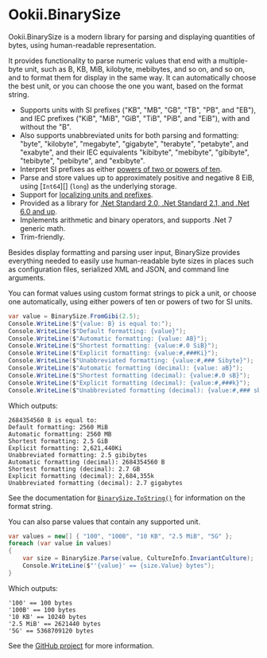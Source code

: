 # Ookii.BinarySize

Ookii.BinarySize is a modern library for parsing and displaying quantities of bytes, using
human-readable representation.

It provides functionality to parse numeric values that end with a multiple-byte unit, such as B, KB,
MiB, kilobyte, mebibytes, and so on, and so on, and to format them for display in the same way. It
can automatically choose the best unit, or you can choose the one you want, based on the format
string.

- Supports units with SI prefixes ("KB", "MB", "GB", "TB", "PB", and "EB"), and IEC prefixes
  ("KiB", "MiB", "GiB", "TiB", "PiB", and "EiB"), with and without the "B".
- Also supports unabbreviated units for both parsing and formatting: "byte", "kilobyte", "megabyte",
  "gigabyte", "terabyte", "petabyte", and "exabyte", and their IEC equivalents "kibibyte",
  "mebibyte", "gibibyte", "tebibyte", "pebibyte", and "exbibyte".
- Interpret SI prefixes as either [powers of two or powers of ten](https://en.wikipedia.org/wiki/Byte#Multiple-byte_units).
- Parse and store values up to approximately positive and negative 8 EiB, using [`Int64`][] (`long`)
  as the underlying storage.
- Support for [localizing units and prefixes](#localization).
- Provided as a library for [.Net Standard 2.0, .Net Standard 2.1, and .Net 6.0 and up](#requirements).
- Implements arithmetic and binary operators, and supports .Net 7 generic math.
- Trim-friendly.

Besides display formatting and parsing user input, BinarySize provides everything needed to easily
use human-readable byte sizes in places such as configuration files, serialized XML and
JSON, and command line arguments.

You can format values using custom format strings to pick a unit, or choose one automatically, using
either powers of ten or powers of two for SI units.

```csharp
var value = BinarySize.FromGibi(2.5);
Console.WriteLine($"{value: B} is equal to:");
Console.WriteLine($"Default formatting: {value}");
Console.WriteLine($"Automatic formatting: {value: AB}");
Console.WriteLine($"Shortest formatting: {value:#.0 SiB}");
Console.WriteLine($"Explicit formatting: {value:#,###Ki}");
Console.WriteLine($"Unabbreviated formatting: {value:#,### Sibyte}");
Console.WriteLine($"Automatic formatting (decimal): {value: aB}");
Console.WriteLine($"Shortest formatting (decimal): {value:#.0 sB}");
Console.WriteLine($"Explicit formatting (decimal): {value:#,###k}");
Console.WriteLine($"Unabbreviated formatting (decimal): {value:#,### sbyte}");
```

Which outputs:

```text
2684354560 B is equal to:
Default formatting: 2560 MiB
Automatic formatting: 2560 MB
Shortest formatting: 2.5 GiB
Explicit formatting: 2,621,440Ki
Unabbreviated formatting: 2.5 gibibytes
Automatic formatting (decimal): 2684354560 B
Shortest formatting (decimal): 2.7 GB
Explicit formatting (decimal): 2,684,355k
Unabbreviated formatting (decimal): 2.7 gigabytes
```

See the documentation for [`BinarySize.ToString()`][] for information on the format string.

You can also parse values that contain any supported unit.

```csharp
var values = new[] { "100", "100B", "10 KB", "2.5 MiB", "5G" };
foreach (var value in values)
{
    var size = BinarySize.Parse(value, CultureInfo.InvariantCulture);
    Console.WriteLine($"'{value}' == {size.Value} bytes");
}
```

Which outputs:

```text
'100' == 100 bytes
'100B' == 100 bytes
'10 KB' == 10240 bytes
'2.5 MiB' == 2621440 bytes
'5G' == 5368709120 bytes
```

See the [GitHub project](https://www.github.com/SvenGroot/Ookii.BinarySize) for more information.

[`BinarySize.ToString()`]: https://www.ookii.org/docs/binarysize-1.1/html/M_Ookii_BinarySize_ToString_1.htm
